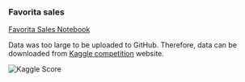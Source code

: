 ### Favorita sales
[Favorita Sales Notebook](https://github.com/orlandoch/favorita-sales/raw/main/main.ipynb)

Data was too large to be uploaded to GitHub. Therefore, data can be downloaded from [Kaggle competition](https://www.kaggle.com/c/store-sales-time-series-forecasting/overview) website.

![Kaggle Score](https://github.com/orlandoch/favorita-sales/raw/main/img/kaggle_score.png)